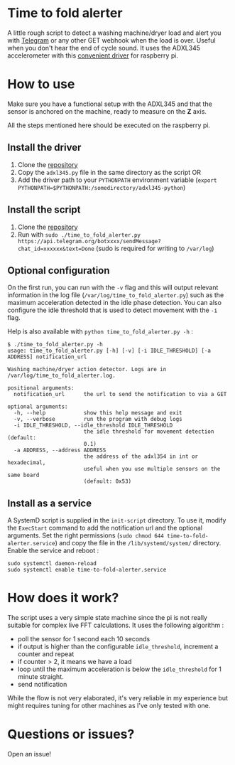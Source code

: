 # Time to fold alerter
A little rough script to detect a washing machine/dryer load and alert you with [Telegram](https://telegram.org/) or any other GET webhook when the load is over. Useful when you don't hear the end of cycle sound. It uses the ADXL345 accelerometer with this [convenient driver](https://github.com/pimoroni/adxl345-python) for raspberry pi.

# How to use
Make sure you have a functional setup with the ADXL345 and that the sensor is anchored on the machine, ready to measure on the **Z** axis.

All the steps mentioned here should be executed on the raspberry pi.
## Install the driver
1. Clone the [repository](https://github.com/pimoroni/adxl345-python)
2. Copy the `adxl345.py` file in the same directory as the script OR
3. Add the driver path to your `PYTHONPATH` environment variable (`export PYTHONPATH=$PYTHONPATH:/somedirectory/adxl345-python`)

## Install the script
1. Clone the [repository](https://github.com/jebeaudet/time-to-fold-alerter)
2. Run with `sudo ./time_to_fold_alerter.py https://api.telegram.org/botxxxx/sendMessage?chat_id=xxxxxx&text=Done` (sudo is required for writing to `/var/log`)

## Optional configuration
On the first run, you can run with the `-v` flag and this will output relevant information in the log file (`/var/log/time_to_fold_alerter.py`) such as the maximum acceleration detected in the idle phase detection. You can also configure the idle threshold that is used to detect movement with the `-i` flag.

Help is also available with `python time_to_fold_alerter.py -h` : 
```
$ ./time_to_fold_alerter.py -h
usage: time_to_fold_alerter.py [-h] [-v] [-i IDLE_THRESHOLD] [-a ADDRESS] notification_url

Washing machine/dryer action detector. Logs are in
/var/log/time_to_fold_alerter.log.

positional arguments:
  notification_url      the url to send the notification to via a GET

optional arguments:
  -h, --help            show this help message and exit
  -v, --verbose         run the program with debug logs
  -i IDLE_THRESHOLD, --idle_threshold IDLE_THRESHOLD
                        the idle threshold for movement detection (default:
                        0.1)
  -a ADDRESS, --address ADDRESS
                        the address of the adxl354 in int or hexadecimal,
                        useful when you use multiple sensors on the same board
                        (default: 0x53)
```

## Install as a service
A SystemD script is supplied in the `init-script` directory. To use it, modify the `ExecStart` command to add the notification url and the optional arguments. Set the right permissions (`sudo chmod 644 time-to-fold-alerter.service`) and copy the file in the `/lib/systemd/system/` directory. Enable the service and reboot : 
```
sudo systemctl daemon-reload
sudo systemctl enable time-to-fold-alerter.service
```

# How does it work?
The script uses a very simple state machine since the pi is not really suitable for complex live FFT calculations. It uses the following algorithm : 
- poll the sensor for 1 second each 10 seconds
- if output is higher than the configurable `idle_threshold`, increment a counter and repeat
- if counter > 2, it means we have a load
- loop until the maximum acceleration is below the `idle_threshold` for 1 minute straight.
- send notification

While the flow is not very elaborated, it's very reliable in my experience but might requires tuning for other machines as I've only tested with one.

# Questions or issues?
Open an issue!
